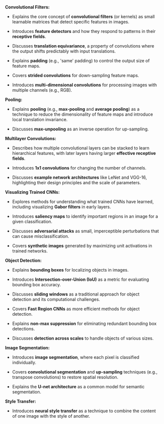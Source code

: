 
 **Convolutional Filters:**

* Explains the core concept of **convolutional filters** (or kernels) as small learnable matrices that detect specific features in images.

* Introduces **feature detectors** and how they respond to patterns in their **receptive fields**.

* Discusses **translation equivariance**, a property of convolutions where the output shifts predictably with input translations.

* Explains **padding** (e.g., 'same' padding) to control the output size of feature maps.

* Covers **strided convolutions** for down-sampling feature maps.

* Introduces **multi-dimensional convolutions** for processing images with multiple channels (e.g., RGB).

 **Pooling:**

* Explains **pooling** (e.g., **max-pooling** and **average pooling**) as a technique to reduce the dimensionality of feature maps and introduce local translation invariance.

* Discusses **max-unpooling** as an inverse operation for up-sampling.

 **Multilayer Convolutions:**

* Describes how multiple convolutional layers can be stacked to learn hierarchical features, with later layers having larger **effective receptive fields**.

* Introduces **1x1 convolutions** for changing the number of channels.

* Discusses **example network architectures** like LeNet and VGG-16, highlighting their design principles and the scale of parameters.

 **Visualizing Trained CNNs:**

* Explores methods for understanding what trained CNNs have learned, including visualizing **Gabor filters** in early layers.

* Introduces **saliency maps** to identify important regions in an image for a given classification.

* Discusses **adversarial attacks** as small, imperceptible perturbations that can cause misclassification.

* Covers **synthetic images** generated by maximizing unit activations in trained networks.

 **Object Detection:**

* Explains **bounding boxes** for localizing objects in images.

* Introduces **Intersection-over-Union (IoU)** as a metric for evaluating bounding box accuracy.

* Discusses **sliding windows** as a traditional approach for object detection and its computational challenges.

* Covers **Fast Region CNNs** as more efficient methods for object detection.

* Explains **non-max suppression** for eliminating redundant bounding box detections.

* Discusses **detection across scales** to handle objects of various sizes.

 **Image Segmentation:**

* Introduces **image segmentation**, where each pixel is classified individually.

* Covers **convolutional segmentation** and **up-sampling** techniques (e.g., transpose convolutions) to restore spatial resolution.

* Explains the **U-net architecture** as a common model for semantic segmentation.

 **Style Transfer:**

* Introduces **neural style transfer** as a technique to combine the content of one image with the style of another.